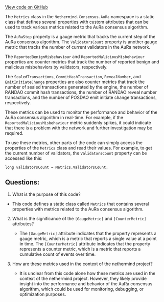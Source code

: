 [View code on GitHub](https://github.com/nethermindeth/nethermind/Nethermind.Consensus.AuRa/Metrics.cs)

The `Metrics` class in the `Nethermind.Consensus.AuRa` namespace is a static class that defines several properties with custom attributes that can be used to track various metrics related to the AuRa consensus algorithm. 

The `AuRaStep` property is a gauge metric that tracks the current step of the AuRa consensus algorithm. The `ValidatorsCount` property is another gauge metric that tracks the number of current validators in the AuRa network. 

The `ReportedBenignMisbehaviour` and `ReportedMaliciousMisbehaviour` properties are counter metrics that track the number of reported benign and malicious misbehaviors by validators, respectively. 

The `SealedTransactions`, `CommitHashTransaction`, `RevealNumber`, and `EmitInitiateChange` properties are also counter metrics that track the number of sealed transactions generated by the engine, the number of RANDAO commit hash transactions, the number of RANDAO reveal number transactions, and the number of POSDAO emit initiate change transactions, respectively. 

These metrics can be used to monitor the performance and behavior of the AuRa consensus algorithm in real-time. For example, if the `ReportedMaliciousMisbehaviour` metric suddenly spikes, it could indicate that there is a problem with the network and further investigation may be required. 

To use these metrics, other parts of the code can simply access the properties of the `Metrics` class and read their values. For example, to get the current number of validators, the `ValidatorsCount` property can be accessed like this:

```
long validatorsCount = Metrics.ValidatorsCount;
```
## Questions: 
 1. What is the purpose of this code?
   - This code defines a static class called `Metrics` that contains several properties with metrics related to the AuRa consensus algorithm.

2. What is the significance of the `[GaugeMetric]` and `[CounterMetric]` attributes?
   - The `[GaugeMetric]` attribute indicates that the property represents a gauge metric, which is a metric that reports a single value at a point in time. The `[CounterMetric]` attribute indicates that the property represents a counter metric, which is a metric that reports a cumulative count of events over time.

3. How are these metrics used in the context of the nethermind project?
   - It is unclear from this code alone how these metrics are used in the context of the nethermind project. However, they likely provide insight into the performance and behavior of the AuRa consensus algorithm, which could be used for monitoring, debugging, or optimization purposes.